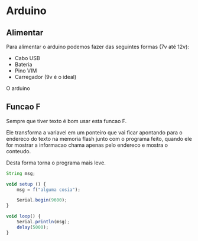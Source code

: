 # Arduino

## Alimentar
Para alimentar o arduino podemos fazer das seguintes formas (7v até 12v):

- Cabo USB
- Bateria
- Pino VIM
- Carregador (9v é o ideal)

O arduino 


## Funcao F
Sempre que tiver texto é bom usar esta funcao F.

Ele transforma a variavel em um ponteiro que vai ficar apontando para o endereco do texto na memoria flash junto com o programa feito, quando ele for mostrar a informacao chama apenas pelo endereco e mostra o conteudo.

Desta forma torna o programa mais leve.

```js
String msg;

void setup () {
    msg = f("alguma cosia");

    Serial.begin(9600);
}

void loop() {
    Serial.println(msg);
    delay(5000);
}
```

